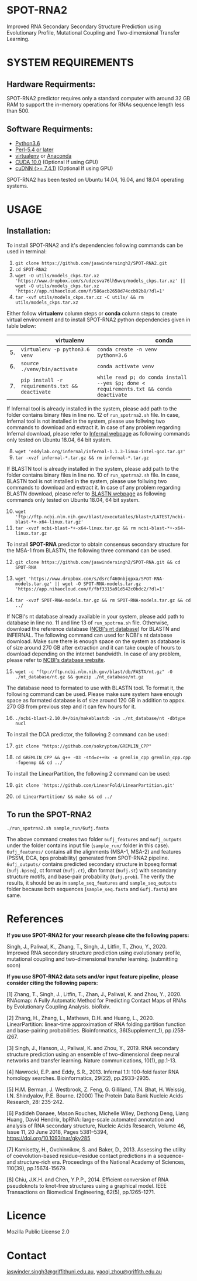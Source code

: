 # SPOT-RNA2
Improved RNA Secondary Secondary Structure Prediction using Evolutionary Profile, Mutational Coupling and Two-dimensional Transfer Learning.

SYSTEM REQUIREMENTS
====
Hardware Requirments:
----
SPOT-RNA2 predictor requires only a standard computer with around 32 GB RAM to support the in-memory operations for RNAs sequence length less than 500.

Software Requirments:
----
* [Python3.6](https://docs.python-guide.org/starting/install3/linux/)
* [Perl-5.4 or later](https://www.perl.org/get.html)
* [virtualenv](https://virtualenv.pypa.io/en/latest/installation/) or [Anaconda](https://anaconda.org/anaconda/virtualenv)
* [CUDA 10.0](https://developer.nvidia.com/cuda-10.0-download-archive) (Optional If using GPU)
* [cuDNN (>= 7.4.1)](https://developer.nvidia.com/cudnn) (Optional If using GPU)

SPOT-RNA2 has been tested on Ubuntu 14.04, 16.04, and 18.04 operating systems.

USAGE
====

Installation:
----

To install SPOT-RNA2 and it's dependencies following commands can be used in terminal:

1. `git clone https://github.com/jaswindersingh2/SPOT-RNA2.git`
2. `cd SPOT-RNA2`
3. `wget -O utils/models_ckps.tar.xz 'https://www.dropbox.com/s/udzcsva76lh5wvq/models_ckps.tar.xz' || wget -O utils/models_ckps.tar.xz 'https://app.nihaocloud.com/f/586acb2658d74ccb92b8/?dl=1'`
4. `tar -xvf utils/models_ckps.tar.xz -C utils/ && rm utils/models_ckps.tar.xz`

Either follow **virtualenv** column steps or **conda** column steps to create virtual environment and to install SPOT-RNA2 python dependencies given in table below:<br />

|  | &nbsp;&nbsp;&nbsp;&nbsp;&nbsp;&nbsp;&nbsp;&nbsp;&nbsp;&nbsp;&nbsp;&nbsp;&nbsp;&nbsp;&nbsp;&nbsp;&nbsp;&nbsp;&nbsp;&nbsp;&nbsp; virtualenv | &nbsp;&nbsp;&nbsp;&nbsp;&nbsp;&nbsp;&nbsp;&nbsp;&nbsp;&nbsp;&nbsp;&nbsp;&nbsp;&nbsp;&nbsp;&nbsp;&nbsp;&nbsp;&nbsp;&nbsp;&nbsp;&nbsp;&nbsp;&nbsp;&nbsp;&nbsp;&nbsp;&nbsp;&nbsp;&nbsp;&nbsp;&nbsp;&nbsp;&nbsp;&nbsp;&nbsp; conda |
| :- | :-------- | :--- |
| 5. | `virtualenv -p python3.6 venv` | `conda create -n venv python=3.6` |
| 6. | `source ./venv/bin/activate` | `conda activate venv` | 
| 7. | `pip install -r requirements.txt && deactivate` | `while read p; do conda install --yes $p; done < requirements.txt && conda deactivate` | 

If Infernal tool is already installed in the system, please add path to the folder contains binary files in line no. 12 of `run_spotrna2.sh` file. In case, Infernal tool is not installed in the system, please use follwing two commands to download and extract it. In case of any problem regarding Infernal download, please refer to [Infernal webpage](http://eddylab.org/infernal/) as following commands only tested on Ubuntu 18.04, 64 bit system.

8. `wget 'eddylab.org/infernal/infernal-1.1.3-linux-intel-gcc.tar.gz'`
9. `tar -xvzf infernal-*.tar.gz && rm infernal-*.tar.gz`

If BLASTN tool is already installed in the system, please add path to the folder contains binary files in line no. 10 of `run_spotrna2.sh` file. In case, BLASTN tool is not installed in the system, please use follwing two commands to download and extract it. In case of any problem regarding BLASTN download, please refer to [BLASTN webpage](https://blast.ncbi.nlm.nih.gov/Blast.cgi?PAGE_TYPE=BlasstDocs&DOC_TYPE=Download) as following commands only tested on Ubuntu 18.04, 64 bit system.

10. `wget 'ftp://ftp.ncbi.nlm.nih.gov/blast/executables/blast+/LATEST/ncbi-blast-*+-x64-linux.tar.gz'`
11. `tar -xvzf ncbi-blast-*+-x64-linux.tar.gz && rm ncbi-blast-*+-x64-linux.tar.gz`

To install **SPOT-RNA** predictor to obtain consensus secondary structure for the MSA-1 from BLASTN, the following three command can be used.<br />

12. `git clone https://github.com/jaswindersingh2/SPOT-RNA.git && cd SPOT-RNA`

13. `wget 'https://www.dropbox.com/s/dsrcf460nbjqpxa/SPOT-RNA-models.tar.gz' || wget -O SPOT-RNA-models.tar.gz 'https://app.nihaocloud.com/f/fbf3315a91d542c0bdc2/?dl=1'`

14. `tar -xvzf SPOT-RNA-models.tar.gz && rm SPOT-RNA-models.tar.gz && cd ../`

If NCBI's nt database already available in your system, please add path to database in line no. 11 and line 13 of `run_spotrna.sh` file.  Otherwise, download the reference database ([NCBI's nt database](ftp://ftp.ncbi.nlm.nih.gov/blast/db/)) for BLASTN and INFERNAL. The following command can used for NCBI's nt database download. Make sure there is enough space on the system as database is of size around 270 GB after extraction and it can take couple of hours to download depending on the internet bandwidth. In case of any problem, please refer to [NCBI's database website](https://blast.ncbi.nlm.nih.gov/Blast.cgi?PAGE_TYPE=BlastDocs&DOC_TYPE=Download).

15. `wget -c "ftp://ftp.ncbi.nlm.nih.gov/blast/db/FASTA/nt.gz" -O ./nt_database/nt.gz && gunzip ./nt_database/nt.gz`

The database need to formated to use with BLASTN tool. To format it, the following command can be used. Please make sure system have enough space as formated database is of size around 120 GB in addition to appox. 270 GB from previous step and it can few hours for it.

16. `./ncbi-blast-2.10.0+/bin/makeblastdb -in ./nt_database/nt -dbtype nucl`

To install the DCA predictor, the following 2 command can be used:<br />

17. `git clone "https://github.com/sokrypton/GREMLIN_CPP"`

18. `cd GREMLIN_CPP && g++ -O3 -std=c++0x -o gremlin_cpp gremlin_cpp.cpp -fopenmp && cd ../`

To install the LinearPartition, the following 2 command can be used:<br />

19. `git clone 'https://github.com/LinearFold/LinearPartition.git'`

20. `cd LinearPartition/ && make && cd ../`

To run the SPOT-RNA2
-----

```
./run_spotrna2.sh sample_run/6ufj.fasta 
```

The above command creates two folder `6ufj_features` and `6ufj_outputs` under the folder contains input file (`sample_run/` folder in this case). `6ufj_features/` contains all the alignments (MSA-1, MSA-2) and features (PSSM, DCA, bps probability) generated from SPOT-RNA2 pipeline. `6ufj_outputs/` contains predicted secondary structure in bpseq format (`6ufj.bpseq`), ct format (`6ufj.ct`), dbn format (`6ufj.st`) with secondary structure motifs, and base-pair probability (`6ufj.prob`). The verify the results, it should be as in `sample_seq_features` and `sample_seq_outputs` folder because both sequences (`sample_seq.fasta` and `6ufj.fasta`) are same.

References
====

**If you use SPOT-RNA2 for your research please cite the following papers:**

Singh, J., Paliwal, K., Zhang, T., Singh, J., Litfin, T., Zhou, Y., 2020. Improved RNA secondary structure prediction using evolutionary profile, mutational coupling and two-dimensional transfer learning. (submitting soon)

**If you use SPOT-RNA2 data sets and/or input feature pipeline, please consider citing the following papers:**

[1] Zhang, T., Singh, J., Litfin, T., Zhan, J., Paliwal, K. and Zhou, Y., 2020. RNAcmap: A Fully Automatic Method for Predicting Contact Maps of RNAs by Evolutionary Coupling Analysis. bioRxiv.

[2] Zhang, H., Zhang, L., Mathews, D.H. and Huang, L., 2020. LinearPartition: linear-time approximation of RNA folding partition function and base-pairing probabilities. Bioinformatics, 36(Supplement_1), pp.i258-i267.

[3] Singh, J., Hanson, J., Paliwal, K. and Zhou, Y., 2019. RNA secondary structure prediction using an ensemble of two-dimensional deep neural networks and transfer learning. Nature communications, 10(1), pp.1-13.

[4] Nawrocki, E.P. and Eddy, S.R., 2013. Infernal 1.1: 100-fold faster RNA homology searches. Bioinformatics, 29(22), pp.2933-2935.

[5] H.M. Berman, J. Westbrook, Z. Feng, G. Gilliland, T.N. Bhat, H. Weissig, I.N. Shindyalov, P.E. Bourne. (2000) The Protein Data Bank Nucleic Acids Research, 28: 235-242.

[6] Padideh Danaee, Mason Rouches, Michelle Wiley, Dezhong Deng, Liang Huang, David Hendrix, bpRNA: large-scale automated annotation and analysis of RNA secondary structure, Nucleic Acids Research, Volume 46, Issue 11, 20 June 2018, Pages 5381–5394, https://doi.org/10.1093/nar/gky285

[7] Kamisetty, H., Ovchinnikov, S. and Baker, D., 2013. Assessing the utility of coevolution-based residue–residue contact predictions in a sequence-and structure-rich era. Proceedings of the National Academy of Sciences, 110(39), pp.15674-15679.

[8] Chiu, J.K.H. and Chen, Y.P.P., 2014. Efficient conversion of RNA pseudoknots to knot-free structures using a graphical model. IEEE Transactions on Biomedical Engineering, 62(5), pp.1265-1271.

Licence
====
Mozilla Public License 2.0


Contact
====
jaswinder.singh3@griffithuni.edu.au, yaoqi.zhou@griffith.edu.au
